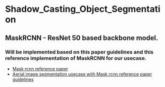 # Shadow_Casting_Object_Segmentation

## MaskRCNN - ResNet 50 based backbone model. 

### Will be implemented based on this paper guidelines and this reference implementation of MaskRCNN for our usecase.
- [Mask rcnn reference paper](https://github.com/matterport/Mask_RCNN)
- [Aerial image segmentation usecase with Mask rcnn reference paper guidelines](https://projekter.aau.dk/projekter/files/334559422/DT102f20_P10_paper.pdf)
